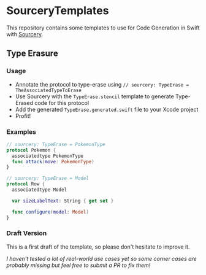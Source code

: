 # SourceryTemplates

This repository contains some templates to use for Code Generation in Swift with [Sourcery](http://github.com/krzysztofzablocki/Sourcery).

## Type Erasure

### Usage

* Annotate the protocol to type-erase using `// sourcery: TypeErase = TheAssociatedTypeToErase`
* Use Sourcery with the `TypeErase.stencil` template to generate Type-Erased code for this protocol
* Add the generated `TypeErase.generated.swift` file to your Xcode project
* Profit!

### Examples

```swift
// sourcery: TypeErase = PokemonType
protocol Pokemon {
  associatedtype PokemonType
  func attack(move: PokemonType)
}
```

```swift
// sourcery: TypeErase = Model
protocol Row {
  associatedtype Model

  var sizeLabelText: String { get set }

  func configure(model: Model)
}
```

### Draft Version

This is a first draft of the template, so please don't hesitate to improve it.

_I haven't tested a lot of real-world use cases yet so some corner cases are probably missing but feel free to submit a PR to fix them!_

